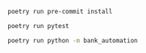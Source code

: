 ```bash
poetry run pre-commit install
```

```bash
poetry run pytest
```

```bash
poetry run python -m bank_automation
```
